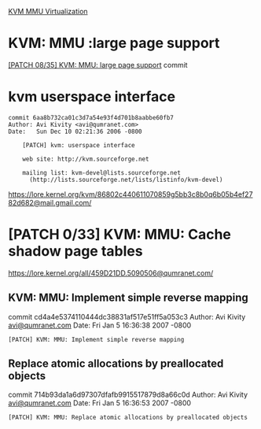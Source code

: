 [KVM MMU Virtualization](https://events.static.linuxfound.org/slides/2011/linuxcon-japan/lcj2011_guangrong.pdf)

# KVM: MMU :large page support
[\[PATCH 08/35\] KVM: MMU: large page support](https://marc.info/?l=linux-kernel&m=120725194206911&w=2)
commit 


# kvm userspace interface
```
commit 6aa8b732ca01c3d7a54e93f4d701b8aabbe60fb7
Author: Avi Kivity <avi@qumranet.com>
Date:   Sun Dec 10 02:21:36 2006 -0800

    [PATCH] kvm: userspace interface

    web site: http://kvm.sourceforge.net

    mailing list: kvm-devel@lists.sourceforge.net
      (http://lists.sourceforge.net/lists/listinfo/kvm-devel)
```
https://lore.kernel.org/kvm/86802c440611070859g5bb3c8b0q6b05b4ef2782d682@mail.gmail.com/

# [PATCH 0/33] KVM: MMU: Cache shadow page tables
https://lore.kernel.org/all/459D21DD.5090506@qumranet.com/
## KVM: MMU: Implement simple reverse mapping
commit cd4a4e5374110444dc38831af517e51ff5a053c3
Author: Avi Kivity <avi@qumranet.com>
Date:   Fri Jan 5 16:36:38 2007 -0800

    [PATCH] KVM: MMU: Implement simple reverse mapping


## Replace atomic allocations by preallocated objects
commit 714b93da1a6d97307dfafb9915517879d8a66c0d
Author: Avi Kivity <avi@qumranet.com>
Date:   Fri Jan 5 16:36:53 2007 -0800

    [PATCH] KVM: MMU: Replace atomic allocations by preallocated objects
